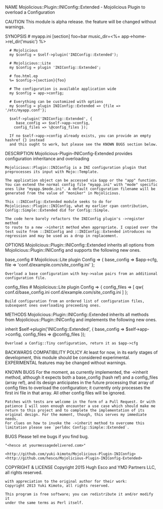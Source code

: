 NAME
    Mojolicious::Plugin::INIConfig::Extended - Mojolicious Plugin to
    overload a Configuration

CAUTION
    This module is alpha release. the feature will be changed without
    warnings.

SYNOPSIS
      # myapp.ini
      [section]
      foo=bar
      music_dir=<%= app->home->rel_dir('music') %>

      # Mojolicious
      my $config = $self->plugin('INIConfig::Extended');

      # Mojolicious::Lite
      my $config = plugin 'INIConfig::Extended';

      # foo.html.ep
      %= $config->{section}{foo}

      # The configuration is available application wide
      my $config = app->config;

      # Everything can be customized with options
      my $config = plugin INIConfig::Extended => {file => '/etc/myapp.conf'};

      $self->plugin('INIConfig::Extended', {
         base_config => $self->app->config,
        config_files => \@config_files });

      If no $self->app->config already exists, you can provide an empty hashref {} instead 
      and this ought to work, but please see the KNOWN BUGS section below.

DESCRIPTION
    Mojolicious-Plugin-INIConfig-Extended provides configuration inheritance
    and overloading

    Mojolicious::Plugin::INIConfig is a INI configuration plugin that
    preprocesses its input with Mojo::Template.

    The application object can be accessed via $app or the "app" function.
    You can extend the normal config file "myapp.ini" with "mode" specific
    ones like "myapp.$mode.ini". A default configuration filename will be
    generated from the value of "moniker" in Mojolicious.

    This ::INIConfig::Extended module seeks to do for
    Mojolicious::Plugin::INIConfig, what my earlier cpan contribution,
    Config::Simple::Extended did for Config::Simple.

    The code here barely refactors the INIConfig plugin's ->register method
    to route to a new ->inherit method when appropriate. I copied over the
    test suite from ::INIConfig and ::INIConfig::Extended introduces no
    regression and may be used as a drop in replacement.

OPTIONS
    Mojolicious::Plugin::INIConfig::Extended inherits all options from
    Mojolicious::Plugin::INIConfig and supports the following new ones.

  base_config
      # Mojolicious::Lite
      plugin Config => { base_config => $app->cfg, file => 'conf.d/example.com/site_config.ini' };

    Overload a base configuration with key->value pairs from an additional
    configuration file.

  config_files
      # Mojolicious::Lite
      plugin Config => { config_files => [ qw{ conf.d/base_config.ini conf.d/example.com/site_config.ini ] };

    Build configuration from an ordered list of configuration files,
    subsequent ones overloading preceeding ones.

METHODS
    Mojolicious::Plugin::INIConfig::Extended inherits all methods from
    Mojolicious::Plugin::INIConfig and implements the following new ones.

  inherit
      $self->plugin('INIConfig::Extended', {
         base_config => $self->app->config,
        config_files => \@config_files });

    Overload a Config::Tiny configuration, return it as $app->cfg

BACKWARDS COMPATIBILITY POLICY
    At least for now, in its early stages of development, this module should
    be considered experimental. EXPERIMENTAL features may be changed without
    warnings.

KNOWN BUGS
    For the moment, as currently implemented, the ->inherit method, although
    it expects both a base_config (hash ref) and a config_files (array ref),
    and its design anticipates in the future processing that array of config
    files to overload the configuration; it currently only processes the
    first ini file in that array. All other config files will be ignored.

    Patches with tests are welcome in the form of a Pull Request. Or with
    patience I will soon enough encounter a use case which should make me
    return to this project and to complete the implementation of its
    original design. For the moment, though, this serves my immediate needs.
    For clues on how to invoke the ->inherit method to overcome this
    limitation please see `perldoc Config::Simple::Extended`.

BUGS
    Please tell me bugs if you find bug.

    "<hesco at yourmessagedelivered.com>"

    <http://github.com/yuki-kimoto/Mojolicious-Plugin-INIConfig>
    <http://github.com/hesco/Mojolicious-Plugin-INIConfig-Extended>

COPYRIGHT & LICENSE
    Copyright 2015 Hugh Esco and YMD Partners LLC, all rights reserved.

    with appreciation to the original author for their work: 
    Copyright 2013 Yuki Kimoto, all rights reserved.

    This program is free software; you can redistribute it and/or modify it
    under the same terms as Perl itself.

